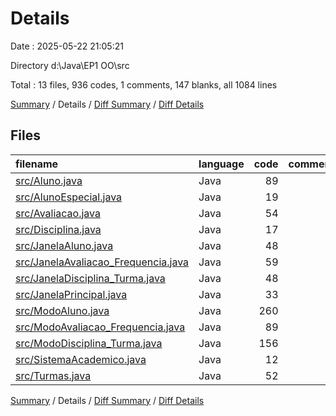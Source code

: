 # Details

Date : 2025-05-22 21:05:21

Directory d:\\Java\\EP1 OO\\src

Total : 13 files,  936 codes, 1 comments, 147 blanks, all 1084 lines

[Summary](results.md) / Details / [Diff Summary](diff.md) / [Diff Details](diff-details.md)

## Files
| filename | language | code | comment | blank | total |
| :--- | :--- | ---: | ---: | ---: | ---: |
| [src/Aluno.java](/src/Aluno.java) | Java | 89 | 0 | 8 | 97 |
| [src/AlunoEspecial.java](/src/AlunoEspecial.java) | Java | 19 | 0 | 6 | 25 |
| [src/Avaliacao.java](/src/Avaliacao.java) | Java | 54 | 0 | 6 | 60 |
| [src/Disciplina.java](/src/Disciplina.java) | Java | 17 | 0 | 11 | 28 |
| [src/JanelaAluno.java](/src/JanelaAluno.java) | Java | 48 | 0 | 19 | 67 |
| [src/JanelaAvaliacao\_Frequencia.java](/src/JanelaAvaliacao_Frequencia.java) | Java | 59 | 0 | 16 | 75 |
| [src/JanelaDisciplina\_Turma.java](/src/JanelaDisciplina_Turma.java) | Java | 48 | 0 | 14 | 62 |
| [src/JanelaPrincipal.java](/src/JanelaPrincipal.java) | Java | 33 | 0 | 10 | 43 |
| [src/ModoAluno.java](/src/ModoAluno.java) | Java | 260 | 0 | 14 | 274 |
| [src/ModoAvaliacao\_Frequencia.java](/src/ModoAvaliacao_Frequencia.java) | Java | 89 | 0 | 10 | 99 |
| [src/ModoDisciplina\_Turma.java](/src/ModoDisciplina_Turma.java) | Java | 156 | 1 | 26 | 183 |
| [src/SistemaAcademico.java](/src/SistemaAcademico.java) | Java | 12 | 0 | 2 | 14 |
| [src/Turmas.java](/src/Turmas.java) | Java | 52 | 0 | 5 | 57 |

[Summary](results.md) / Details / [Diff Summary](diff.md) / [Diff Details](diff-details.md)